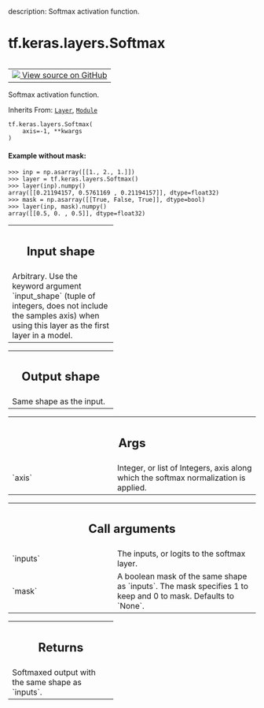 description: Softmax activation function.

<div itemscope itemtype="http://developers.google.com/ReferenceObject">
<meta itemprop="name" content="tf.keras.layers.Softmax" />
<meta itemprop="path" content="Stable" />
<meta itemprop="property" content="__init__"/>
</div>

# tf.keras.layers.Softmax

<!-- Insert buttons and diff -->

<table class="tfo-notebook-buttons tfo-api nocontent" align="left">
<td>
  <a target="_blank" href="https://github.com/keras-team/keras/tree/v2.15.0/keras/layers/activation/softmax.py#L48-L117">
    <img src="https://www.tensorflow.org/images/GitHub-Mark-32px.png" />
    View source on GitHub
  </a>
</td>
</table>



Softmax activation function.

Inherits From: [`Layer`](../../../tf/keras/layers/Layer.md), [`Module`](../../../tf/Module.md)

<pre class="devsite-click-to-copy prettyprint lang-py tfo-signature-link">
<code>tf.keras.layers.Softmax(
    axis=-1, **kwargs
)
</code></pre>



<!-- Placeholder for "Used in" -->


#### Example without mask:



```
>>> inp = np.asarray([[1., 2., 1.]])
>>> layer = tf.keras.layers.Softmax()
>>> layer(inp).numpy()
array([[0.21194157, 0.5761169 , 0.21194157]], dtype=float32)
>>> mask = np.asarray([[True, False, True]], dtype=bool)
>>> layer(inp, mask).numpy()
array([[0.5, 0. , 0.5]], dtype=float32)
```

<!-- Tabular view -->
 <table class="responsive fixed orange">
<colgroup><col width="214px"><col></colgroup>
<tr><th colspan="2"><h2 class="add-link">Input shape</h2></th></tr>
<tr class="alt">
<td colspan="2">
Arbitrary. Use the keyword argument `input_shape`
(tuple of integers, does not include the samples axis)
when using this layer as the first layer in a model.
</td>
</tr>

</table>



<!-- Tabular view -->
 <table class="responsive fixed orange">
<colgroup><col width="214px"><col></colgroup>
<tr><th colspan="2"><h2 class="add-link">Output shape</h2></th></tr>
<tr class="alt">
<td colspan="2">
Same shape as the input.
</td>
</tr>

</table>



<!-- Tabular view -->
 <table class="responsive fixed orange">
<colgroup><col width="214px"><col></colgroup>
<tr><th colspan="2"><h2 class="add-link">Args</h2></th></tr>

<tr>
<td>
`axis`<a id="axis"></a>
</td>
<td>
Integer, or list of Integers, axis along which the softmax
normalization is applied.
</td>
</tr>
</table>



<!-- Tabular view -->
 <table class="responsive fixed orange">
<colgroup><col width="214px"><col></colgroup>
<tr><th colspan="2"><h2 class="add-link">Call arguments</h2></th></tr>

<tr>
<td>
`inputs`<a id="inputs"></a>
</td>
<td>
The inputs, or logits to the softmax layer.
</td>
</tr><tr>
<td>
`mask`<a id="mask"></a>
</td>
<td>
A boolean mask of the same shape as `inputs`. The mask
specifies 1 to keep and 0 to mask. Defaults to `None`.
</td>
</tr>
</table>



<!-- Tabular view -->
 <table class="responsive fixed orange">
<colgroup><col width="214px"><col></colgroup>
<tr><th colspan="2"><h2 class="add-link">Returns</h2></th></tr>
<tr class="alt">
<td colspan="2">
Softmaxed output with the same shape as `inputs`.
</td>
</tr>

</table>



